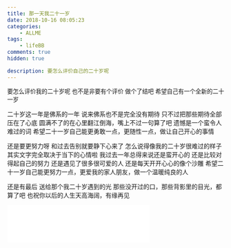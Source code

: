 ```yaml
---
title: 那一天我二十一岁
date: 2018-10-16 08:05:23
categories:  
    - ALLME
tags: 
    - lifeBB
comments: true
hidden: true

description: 要怎么评价自己的二十岁呢
---
```


<p style="font-size: 0.95em">
要怎么评价我的二十岁呢
也不是非要有个评价
做个了结吧
希望自己有一个全新的二十一岁


二十岁这一年是佛系的一年
说来佛系也不是完全没有期待
只不过把那些期待全部压在了心底
圆满不了的在心里翻江倒海，嘴上不过一句算了吧
遗憾是一个蛮令人难过的词
希望二十一岁自己能更勇敢一点，更随性一点，做让自己开心的事情


还是要更努力呀
和过去告别就要静下心来了
怎么说得像我的二十岁很难过的样子
其实文字完全取决于当下的心情啦
我过去一年总得来说还是蛮开心的
还是比较对得起自己的努力
还是遇见了很多很可爱的人
还是每天开开心心的像个沙雕
希望二十一岁自己能更努力一点，更爱我的家人朋友，做一个温暖纯良的人


还是有最后
送给那个我二十岁遇到的光
那些没开过的口，那些背影里的目光，都算了吧
也祝你以后的人生天高海阔，有缘再见

</p>

<div style="width: 400px;">
<iframe frameborder="no" border="0" marginwidth="0" marginheight="0" width=330 height=86 src="//music.163.com/outchain/player?type=2&id=3563219&auto=1&height=66"></iframe>
</div>
